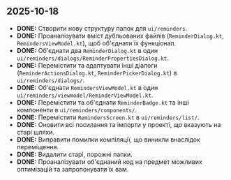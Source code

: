 ## 2025-10-18

- **DONE:** Створити нову структуру папок для `ui/reminders`.
- **DONE:** Проаналізувати вміст дубльованих файлів (`ReminderDialog.kt`, `RemindersViewModel.kt`), щоб об'єднати їх функціонал.
- **DONE:** Об'єднати два `ReminderDialog.kt` в один `ui/reminders/dialogs/ReminderPropertiesDialog.kt`.
- **DONE:** Перемістити та адаптувати інші діалоги (`ReminderActionsDialog.kt`, `ReminderPickerDialog.kt`) в `ui/reminders/dialogs/`.
- **DONE:** Об'єднати `RemindersViewModel.kt` в один `ui/reminders/viewmodel/ReminderViewModel.kt`.
- **DONE:** Перемістити та об'єднати `ReminderBadge.kt` та інші компоненти в `ui/reminders/components/`.
- **DONE:** Перемістити `RemindersScreen.kt` в `ui/reminders/list/`.
- **DONE:** Оновити всі посилання та імпорти у проекті, що вказують на старі шляхи.
- **DONE:** Виправити помилки компіляції, що виникли внаслідок переміщення.
- **DONE:** Видалити старі, порожні папки.
- **DONE:** Проаналізувати об'єднаний код на предмет можливих оптимізацій та запропонувати їх вам.